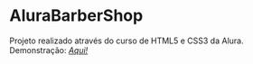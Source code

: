 # AluraBarberShop
Projeto realizado através do curso de HTML5 e CSS3 da Alura.
Demonstração: [_Aqui!_](https://guilxp.github.io/AluraBarberShop/index.html)  
